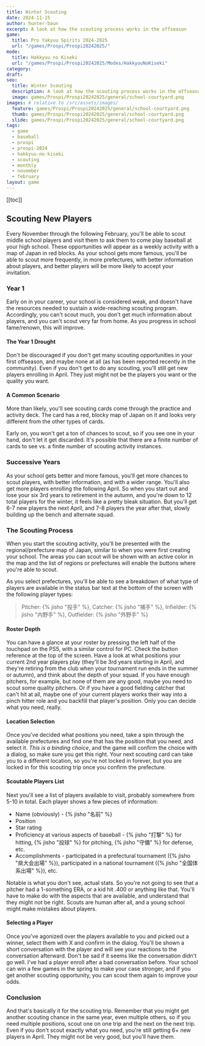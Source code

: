 ```yaml
---
title: Winter Scouting
date: 2024-11-15
author: hunter-baun
excerpt: A look at how the scouting process works in the offseason
game: 
  title: Pro Yakyuu Spirits 2024-2025
  url: "/games/Prospi/Prospi20242025/"
mode: 
  title: Hakkyuu no Kiseki
  url: "/games/Prospi/Prospi20242025/Modes/HakkyuuNoKiseki"
category: 
draft: 
seo:
  title: Winter Scouting
  description: A look at how the scouting process works in the offseason
  image: games/Prospi/Prospi20242025/general/school-courtyard.png
images: # relative to /src/assets/images/
  feature: games/Prospi/Prospi20242025/general/school-courtyard.png
  thumb: games/Prospi/Prospi20242025/general/school-courtyard.png
  slide: games/Prospi/Prospi20242025/general/school-courtyard.png
tags:
  - game
  - baseball
  - prospi
  - prospi-2024
  - hakkyuu-no-kiseki
  - scouting
  - monthly
  - november
  - february
layout: game
---
```

[[toc]]
## Scouting New Players

Every November through the following February, you'll be able to scout middle school players and visit them to ask them to come play baseball at your high school. These opportunities will appear as a weekly activity with a map of Japan in red blocks. As your school gets more famous, you'll be able to scout more frequently, in more prefectures, with better information about players, and better players will be more likely to accept your invitation.

### Year 1
Early on in your career, your school is considered weak, and doesn't have the resources needed to sustain a wide-reaching scouting program. Accordingly, you can't scout much, you don't get much information about players, and you can't scout very far from home. As you progress in school fame/renown, this will improve.

#### The Year 1 Drought
Don't be discouraged if you don't get many scouting opportunities in your first offseason, and maybe none at all (as has been reported recently in the community). Even if you don't get to do any scouting, you'll still get new players enrolling in April. They just might not be the players you want or the quality you want.

#### A Common Scenario
More than likely, you'll see scouting cards come through the practice and activity deck. The card has a red, blocky map of Japan on it and looks very different from the other types of cards.

Early on, you won't get a ton of chances to scout, so if you see one in your hand, don't let it get discarded. It's possible that there are a finite number of cards to see vs. a finite number of scouting activity instances.

### Successive Years
As your school gets better and more famous, you'll get more chances to scout players, with better information, and with a wider range. You'll also get more players enrolling the following April. So when you start out and lose your six 3rd years to retirement in the autumn, and you're down to 12 total players for the winter, it feels like a pretty bleak situation. But you'll get 6-7 new players the next April, and 7-8 players the year after that, slowly building up the bench and alternate squad.

### The Scouting Process
When you start the scouting activity, you'll be presented with the regional/prefecture map of Japan, similar to when you were first creating your school. The areas you can scout will be shown with an active color in the map and the list of regions or prefectures will enable the buttons where you're able to scout.

As you select prefectures, you'll be able to see a breakdown of what type of players are available in the status bar text at the bottom of the screen with the following player types:

> Pitcher: {% jisho "投手" %}, Catcher: {% jisho "捕手" %}, Infielder: {% jisho "内野手" %}, Outfielder: {% jisho "外野手" %}

#### Roster Depth
You can have a glance at your roster by pressing the left half of the touchpad on the PS5, with a similar control for PC. Check the button reference at the top of the screen. Have a look at what positions your current 2nd year players play (they'll be 3rd years starting in April, and they're retiring from the club when your tournament run ends in the summer or autumn), and think about the depth of your squad. If you have enough pitchers, for example, but none of them are any good, maybe you need to scout some quality pitchers. Or if you have a good fielding catcher that can't hit at all, maybe one of your current players works their way into a pinch hitter role and you backfill that player's position. Only you can decide what you need, really.

#### Location Selection
Once you've decided what positions you need, take a spin through the available prefectures and find one that has the position that you need, and select it. *This is a binding choice*, and the game will confirm the choice with a dialog, so make sure you get this right. Your next scouting card can take you to a different location, so you're not locked in forever, but you are locked in for this scouting trip once you confirm the prefecture.

#### Scoutable Players List
Next you'll see a list of players available to visit, probably somewhere from 5-10 in total. Each player shows a few pieces of information:
* Name (obviously) - {% jisho "名前" %}
* Position
* Star rating
* Proficiency at various aspects of baseball - {% jisho "打撃" %} for hitting, {% jisho "投球" %} for pitching, {% jisho "守備" %} for defense, etc.
* Accomplishments - participated in a prefectural tournament ({% jisho "県大会出場" %}), participated in a national tournament ({% jisho "全国体系出場" %}), etc.

Notable is what you don't see, actual stats. So you're not going to see that a pitcher had a 1-something ERA, or a kid hit .400 or anything like that. You'll have to make do with the aspects that are available, and understand that they might not be right. Scouts are human after all, and a young school might make mistakes about players.

#### Selecting a Player
Once you've agonized over the players available to you and picked out a winner, select them with X and confirm in the dialog. You'll be shown a short conversation with the player and will see your reactions to the conversation afterward. Don't be sad if it seems like the conversation didn't go well. I've had a player enroll after a bad conversation before. Your school can win a few games in the spring to make your case stronger, and if you get another scouting opportunity, you can scout them again to improve your odds.

### Conclusion
And that's basically it for the scouting trip. Remember that you might get another scouting chance in the same year, even multiple others, so if you need multiple positions, scout one on one trip and the next on the next trip. Even if you don't scout exactly what you need, you're still getting 6+ new players in April. They might not be very good, but you'll have them.


